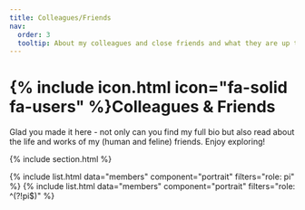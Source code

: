 ```yaml
---
title: Colleagues/Friends
nav:
  order: 3
  tooltip: About my colleagues and close friends and what they are up to
---
```


# {% include icon.html icon="fa-solid fa-users" %}Colleagues & Friends

Glad you made it here - not only can you find my full bio but also read about the life and works of my (human and feline) friends. Enjoy exploring!

{% include section.html %}

{% include list.html data="members" component="portrait" filters="role: pi" %}
{% include list.html data="members" component="portrait" filters="role: ^(?!pi$)" %}
